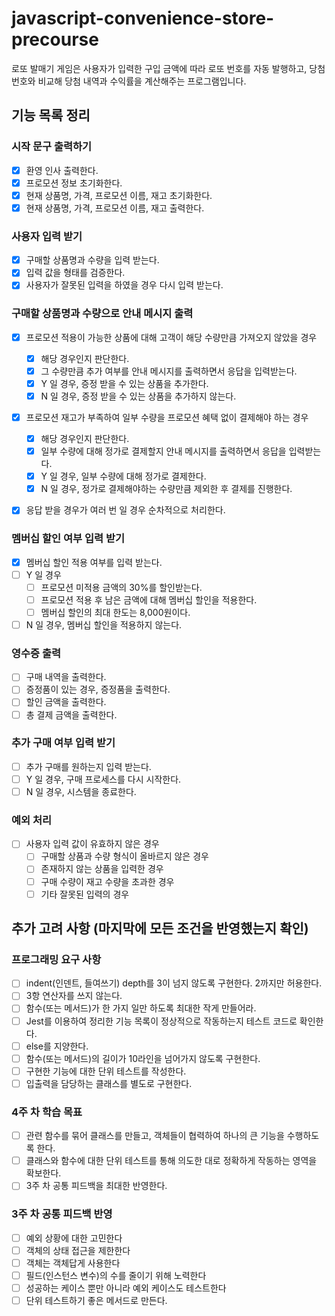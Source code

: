 # javascript-convenience-store-precourse

로또 발매기 게임은 사용자가 입력한 구입 금액에 따라 로또 번호를 자동 발행하고, 당첨 번호와 비교해 당첨 내역과 수익률을 계산해주는 프로그램입니다.

## 기능 목록 정리

### 시작 문구 출력하기

- [x] 환영 인사 출력한다.
- [x] 프로모션 정보 초기화한다.
- [x] 현재 상품명, 가격, 프로모션 이름, 재고 초기화한다.
- [x] 현재 상품명, 가격, 프로모션 이름, 재고 출력한다.

### 사용자 입력 받기

- [x] 구매할 상품명과 수량을 입력 받는다.
- [x] 입력 값을 형태를 검증한다.
- [x] 사용자가 잘못된 입력을 하였을 경우 다시 입력 받는다.

### 구매할 상품명과 수량으로 안내 메시지 출력

- [x] 프로모션 적용이 가능한 상품에 대해 고객이 해당 수량만큼 가져오지 않았을 경우
  - [x] 해당 경우인지 판단한다.
  - [x] 그 수량만큼 추가 여부를 안내 메시지를 출력하면서 응답을 입력받는다.
  - [x] Y 일 경우, 증정 받을 수 있는 상품을 추가한다.
  - [x] N 일 경우, 증정 받을 수 있는 상품을 추가하지 않는다.
- [x] 프로모션 재고가 부족하여 일부 수량을 프로모션 혜택 없이 결제해야 하는 경우

  - [x] 해당 경우인지 판단한다.
  - [x] 일부 수량에 대해 정가로 결제할지 안내 메시지를 출력하면서 응답을 입력받는다.
  - [x] Y 일 경우, 일부 수량에 대해 정가로 결제한다.
  - [x] N 일 경우, 정가로 결제해야하는 수량만큼 제외한 후 결제를 진행한다.

- [x] 응답 받을 경우가 여러 번 일 경우 순차적으로 처리한다.

### 멤버십 할인 여부 입력 받기

- [x] 멤버십 할인 적용 여부를 입력 받는다.
- [ ] Y 일 경우
  - [ ] 프로모션 미적용 금액의 30%를 할인받는다.
  - [ ] 프로모션 적용 후 남은 금액에 대해 멤버십 할인을 적용한다.
  - [ ] 멤버십 할인의 최대 한도는 8,000원이다.
- [ ] N 일 경우, 멤버십 할인을 적용하지 않는다.

### 영수증 출력

- [ ] 구매 내역을 출력한다.
- [ ] 증정품이 있는 경우, 증정품을 출력한다.
- [ ] 할인 금액을 출력한다.
- [ ] 총 결제 금액을 출력한다.

### 추가 구매 여부 입력 받기

- [ ] 추가 구매를 원하는지 입력 받는다.
- [ ] Y 일 경우, 구매 프로세스를 다시 시작한다.
- [ ] N 일 경우, 시스템을 종료한다.

### 예외 처리

- [ ] 사용자 입력 값이 유효하지 않은 경우
  - [ ] 구매할 상품과 수량 형식이 올바르지 않은 경우
  - [ ] 존재하지 않는 상품을 입력한 경우
  - [ ] 구매 수량이 재고 수량을 초과한 경우
  - [ ] 기타 잘못된 입력의 경우

## 추가 고려 사항 (마지막에 모든 조건을 반영했는지 확인)

### 프로그래밍 요구 사항

- [ ] indent(인덴트, 들여쓰기) depth를 3이 넘지 않도록 구현한다. 2까지만 허용한다.
- [ ] 3항 연산자를 쓰지 않는다.
- [ ] 함수(또는 메서드)가 한 가지 일만 하도록 최대한 작게 만들어라.
- [ ] Jest를 이용하여 정리한 기능 목록이 정상적으로 작동하는지 테스트 코드로 확인한다.
- [ ] else를 지양한다.
- [ ] 함수(또는 메서드)의 길이가 10라인을 넘어가지 않도록 구현한다.
- [ ] 구현한 기능에 대한 단위 테스트를 작성한다.
- [ ] 입출력을 담당하는 클래스를 별도로 구현한다.

### 4주 차 학습 목표

- [ ] 관련 함수를 묶어 클래스를 만들고, 객체들이 협력하여 하나의 큰 기능을 수행하도록 한다.
- [ ] 클래스와 함수에 대한 단위 테스트를 통해 의도한 대로 정확하게 작동하는 영역을 확보한다.
- [ ] 3주 차 공통 피드백을 최대한 반영한다.

### 3주 차 공통 피드백 반영

- [ ] 예외 상황에 대한 고민한다
- [ ] 객체의 상태 접근을 제한한다
- [ ] 객체는 객체답게 사용한다
- [ ] 필드(인스턴스 변수)의 수를 줄이기 위해 노력한다
- [ ] 성공하는 케이스 뿐만 아니라 예외 케이스도 테스트한다
- [ ] 단위 테스트하기 좋은 메서드로 만든다.
